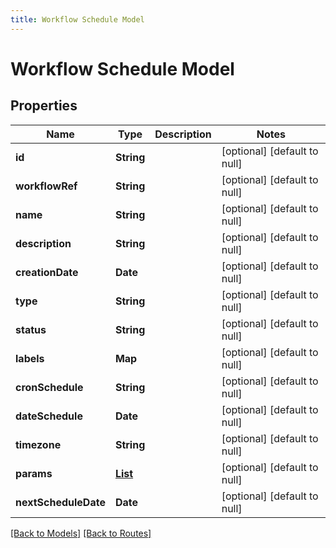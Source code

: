 ```yaml
---
title: Workflow Schedule Model
---
```


# Workflow Schedule Model
## Properties

| Name | Type | Description | Notes |
|------------ | ------------- | ------------- | -------------|
| **id** | **String** |  | [optional] [default to null] |
| **workflowRef** | **String** |  | [optional] [default to null] |
| **name** | **String** |  | [optional] [default to null] |
| **description** | **String** |  | [optional] [default to null] |
| **creationDate** | **Date** |  | [optional] [default to null] |
| **type** | **String** |  | [optional] [default to null] |
| **status** | **String** |  | [optional] [default to null] |
| **labels** | **Map** |  | [optional] [default to null] |
| **cronSchedule** | **String** |  | [optional] [default to null] |
| **dateSchedule** | **Date** |  | [optional] [default to null] |
| **timezone** | **String** |  | [optional] [default to null] |
| **params** | [**List**](RunParam) |  | [optional] [default to null] |
| **nextScheduleDate** | **Date** |  | [optional] [default to null] |

[[Back to Models]](../overview#models) [[Back to Routes]](../overview#routes)


